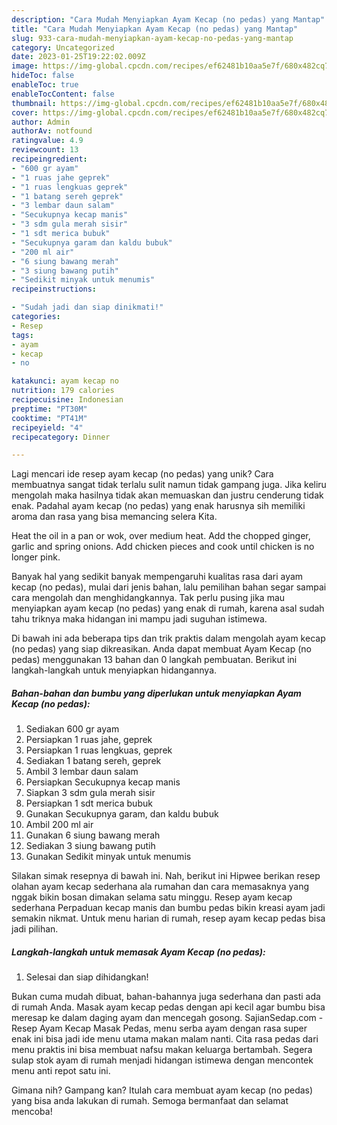 ```yaml
---
description: "Cara Mudah Menyiapkan Ayam Kecap (no pedas) yang Mantap"
title: "Cara Mudah Menyiapkan Ayam Kecap (no pedas) yang Mantap"
slug: 933-cara-mudah-menyiapkan-ayam-kecap-no-pedas-yang-mantap
category: Uncategorized
date: 2023-01-25T19:22:02.009Z
image: https://img-global.cpcdn.com/recipes/ef62481b10aa5e7f/680x482cq70/ayam-kecap-no-pedas-foto-resep-utama.jpg
hideToc: false
enableToc: true
enableTocContent: false
thumbnail: https://img-global.cpcdn.com/recipes/ef62481b10aa5e7f/680x482cq70/ayam-kecap-no-pedas-foto-resep-utama.jpg
cover: https://img-global.cpcdn.com/recipes/ef62481b10aa5e7f/680x482cq70/ayam-kecap-no-pedas-foto-resep-utama.jpg
author: Admin
authorAv: notfound
ratingvalue: 4.9
reviewcount: 13
recipeingredient:
- "600 gr ayam"
- "1 ruas jahe geprek"
- "1 ruas lengkuas geprek"
- "1 batang sereh geprek"
- "3 lembar daun salam"
- "Secukupnya kecap manis"
- "3 sdm gula merah sisir"
- "1 sdt merica bubuk"
- "Secukupnya garam dan kaldu bubuk"
- "200 ml air"
- "6 siung bawang merah"
- "3 siung bawang putih"
- "Sedikit minyak untuk menumis"
recipeinstructions:

- "Sudah jadi dan siap dinikmati!"
categories:
- Resep
tags:
- ayam
- kecap
- no

katakunci: ayam kecap no 
nutrition: 179 calories
recipecuisine: Indonesian
preptime: "PT30M"
cooktime: "PT41M"
recipeyield: "4"
recipecategory: Dinner

---
```





Lagi mencari ide resep ayam kecap (no pedas) yang unik? Cara membuatnya sangat tidak terlalu sulit namun tidak gampang juga. Jika keliru mengolah maka hasilnya tidak akan memuaskan dan justru cenderung tidak enak. Padahal ayam kecap (no pedas) yang enak harusnya sih memiliki aroma dan rasa yang bisa memancing selera Kita.





Heat the oil in a pan or wok, over medium heat. Add the chopped ginger, garlic and spring onions. Add chicken pieces and cook until chicken is no longer pink.

Banyak hal yang sedikit banyak mempengaruhi kualitas rasa dari ayam kecap (no pedas), mulai dari jenis bahan, lalu pemilihan bahan segar sampai cara mengolah dan menghidangkannya. Tak perlu pusing jika mau menyiapkan ayam kecap (no pedas) yang enak di rumah, karena asal sudah tahu triknya maka hidangan ini mampu jadi suguhan istimewa.






Di bawah ini ada beberapa tips dan trik praktis dalam mengolah ayam kecap (no pedas) yang siap dikreasikan. Anda dapat membuat Ayam Kecap (no pedas) menggunakan 13 bahan dan 0 langkah pembuatan. Berikut ini langkah-langkah untuk menyiapkan hidangannya.

<!--inarticleads1-->

##### Bahan-bahan dan bumbu yang diperlukan untuk menyiapkan Ayam Kecap (no pedas):

1. Sediakan 600 gr ayam
1. Persiapkan 1 ruas jahe, geprek
1. Persiapkan 1 ruas lengkuas, geprek
1. Sediakan 1 batang sereh, geprek
1. Ambil 3 lembar daun salam
1. Persiapkan Secukupnya kecap manis
1. Siapkan 3 sdm gula merah sisir
1. Persiapkan 1 sdt merica bubuk
1. Gunakan Secukupnya garam, dan kaldu bubuk
1. Ambil 200 ml air
1. Gunakan 6 siung bawang merah
1. Sediakan 3 siung bawang putih
1. Gunakan Sedikit minyak untuk menumis


Silakan simak resepnya di bawah ini. Nah, berikut ini Hipwee berikan resep olahan ayam kecap sederhana ala rumahan dan cara memasaknya yang nggak bikin bosan dimakan selama satu minggu. Resep ayam kecap sederhana Perpaduan kecap manis dan bumbu pedas bikin kreasi ayam jadi semakin nikmat. Untuk menu harian di rumah, resep ayam kecap pedas bisa jadi pilihan. 

<!--inarticleads2-->

##### Langkah-langkah untuk memasak Ayam Kecap (no pedas):


1. Selesai dan siap dihidangkan!

Bukan cuma mudah dibuat, bahan-bahannya juga sederhana dan pasti ada di rumah Anda. Masak ayam kecap pedas dengan api kecil agar bumbu bisa meresap ke dalam daging ayam dan mencegah gosong. SajianSedap.com - Resep Ayam Kecap Masak Pedas, menu serba ayam dengan rasa super enak ini bisa jadi ide menu utama makan malam nanti. Cita rasa pedas dari menu praktis ini bisa membuat nafsu makan keluarga bertambah. Segera sulap stok ayam di rumah menjadi hidangan istimewa dengan mencontek menu anti repot satu ini. 

Gimana nih? Gampang kan? Itulah cara membuat ayam kecap (no pedas) yang bisa anda lakukan di rumah. Semoga bermanfaat dan selamat mencoba!

